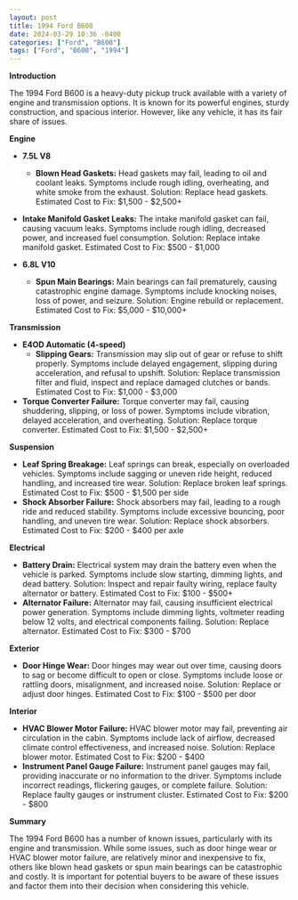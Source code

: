 ```yaml
---
layout: post
title: 1994 Ford B600
date: 2024-03-29 10:36 -0400
categories: ["Ford", "B600"]
tags: ["Ford", "B600", "1994"]
---
```

**Introduction**

The 1994 Ford B600 is a heavy-duty pickup truck available with a variety of engine and transmission options. It is known for its powerful engines, sturdy construction, and spacious interior. However, like any vehicle, it has its fair share of issues.

**Engine**

* **7.5L V8**
    * **Blown Head Gaskets:** Head gaskets may fail, leading to oil and coolant leaks. Symptoms include rough idling, overheating, and white smoke from the exhaust. Solution: Replace head gaskets. Estimated Cost to Fix: $1,500 - $2,500+
* **Intake Manifold Gasket Leaks:** The intake manifold gasket can fail, causing vacuum leaks. Symptoms include rough idling, decreased power, and increased fuel consumption. Solution: Replace intake manifold gasket. Estimated Cost to Fix: $500 - $1,000

* **6.8L V10**
    * **Spun Main Bearings:** Main bearings can fail prematurely, causing catastrophic engine damage. Symptoms include knocking noises, loss of power, and seizure. Solution: Engine rebuild or replacement. Estimated Cost to Fix: $5,000 - $10,000+

**Transmission**

* **E4OD Automatic (4-speed)**
    * **Slipping Gears:** Transmission may slip out of gear or refuse to shift properly. Symptoms include delayed engagement, slipping during acceleration, and refusal to upshift. Solution: Replace transmission filter and fluid, inspect and replace damaged clutches or bands. Estimated Cost to Fix: $1,000 - $3,000
* **Torque Converter Failure:** Torque converter may fail, causing shuddering, slipping, or loss of power. Symptoms include vibration, delayed acceleration, and overheating. Solution: Replace torque converter. Estimated Cost to Fix: $1,500 - $2,500+

**Suspension**

* **Leaf Spring Breakage:** Leaf springs can break, especially on overloaded vehicles. Symptoms include sagging or uneven ride height, reduced handling, and increased tire wear. Solution: Replace broken leaf springs. Estimated Cost to Fix: $500 - $1,500 per side
* **Shock Absorber Failure:** Shock absorbers may fail, leading to a rough ride and reduced stability. Symptoms include excessive bouncing, poor handling, and uneven tire wear. Solution: Replace shock absorbers. Estimated Cost to Fix: $200 - $400 per axle

**Electrical**

* **Battery Drain:** Electrical system may drain the battery even when the vehicle is parked. Symptoms include slow starting, dimming lights, and dead battery. Solution: Inspect and repair faulty wiring, replace faulty alternator or battery. Estimated Cost to Fix: $100 - $500+
* **Alternator Failure:** Alternator may fail, causing insufficient electrical power generation. Symptoms include dimming lights, voltmeter reading below 12 volts, and electrical components failing. Solution: Replace alternator. Estimated Cost to Fix: $300 - $700

**Exterior**

* **Door Hinge Wear:** Door hinges may wear out over time, causing doors to sag or become difficult to open or close. Symptoms include loose or rattling doors, misalignment, and increased noise. Solution: Replace or adjust door hinges. Estimated Cost to Fix: $100 - $500 per door

**Interior**

* **HVAC Blower Motor Failure:** HVAC blower motor may fail, preventing air circulation in the cabin. Symptoms include lack of airflow, decreased climate control effectiveness, and increased noise. Solution: Replace blower motor. Estimated Cost to Fix: $200 - $400
* **Instrument Panel Gauge Failure:** Instrument panel gauges may fail, providing inaccurate or no information to the driver. Symptoms include incorrect readings, flickering gauges, or complete failure. Solution: Replace faulty gauges or instrument cluster. Estimated Cost to Fix: $200 - $800

**Summary**

The 1994 Ford B600 has a number of known issues, particularly with its engine and transmission. While some issues, such as door hinge wear or HVAC blower motor failure, are relatively minor and inexpensive to fix, others like blown head gaskets or spun main bearings can be catastrophic and costly. It is important for potential buyers to be aware of these issues and factor them into their decision when considering this vehicle.
